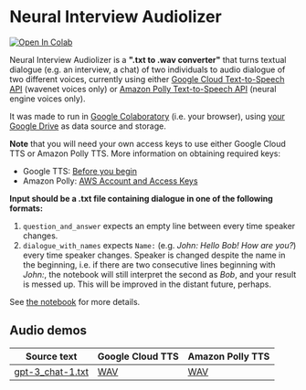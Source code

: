 # Neural Interview Audiolizer

[![Open In Colab](https://colab.research.google.com/assets/colab-badge.svg)](https://colab.research.google.com/github/olaviinha/NeuralInterviewAudiolizer/blob/main/NeuralInterviewAudiolizer.ipynb)

Neural Interview Audiolizer is a **".txt to .wav converter"** that turns textual dialogue (e.g. an interview, a chat) of two individuals to audio dialogue of two different voices, currently using either [Google Cloud Text-to-Speech API](https://cloud.google.com/text-to-speech) (wavenet voices only) or [Amazon Polly Text-to-Speech API](https://aws.amazon.com/polly/) (neural engine voices only).

It was made to run in [Google Colaboratory](https://colab.research.google.com/) (i.e. your browser), using [your Google Drive](https://drive.google.com/drive/my-drive) as data source and storage.

**Note** that you will need your own access keys to use either Google Cloud TTS or Amazon Polly TTS. More information on obtaining required keys:
- Google TTS: [Before you begin](https://cloud.google.com/text-to-speech/docs/quickstart-client-libraries#before-you-begin)
- Amazon Polly: [AWS Account and Access Keys](https://docs.aws.amazon.com/powershell/latest/userguide/pstools-appendix-sign-up.html)

**Input should be a .txt file containing dialogue in one of the following formats:**
1) `question_and_answer` expects an empty line between every time speaker changes.
2) `dialogue_with_names` expects `Name:` (e.g. _John: Hello Bob! How are you?_) every time speaker changes. Speaker is changed despite the name in the beginning, i.e. if there are two consecutive lines beginning with _John:_, the notebook will still interpret the second as _Bob_, and your result is messed up. This will be improved in the distant future, perhaps.

See [the notebook](https://colab.research.google.com/github/olaviinha/NeuralInterviewAudiolizer/blob/main/NeuralInterviewAudiolizer.ipynb) for more details.

## Audio demos

Source text | Google Cloud TTS | Amazon Polly TTS
------------ | ------------ | ------------
[gpt-3_chat-1.txt](https://storage.googleapis.com/olaviinha/github/neural-interview-audiolizer/gpt-3_chat-1.txt) | [WAV](https://storage.googleapis.com/olaviinha/github/neural-interview-audiolizer/chat-1_google_tts_kzcl.wav) | [WAV](https://storage.googleapis.com/olaviinha/github/neural-interview-audiolizer/chat-1_polly_mpfi.wav)
